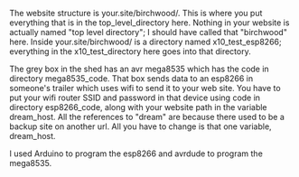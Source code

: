 The website structure is your.site/birchwood/. This is where you put everything that is in the top_level_directory here. Nothing in your website is actually
named "top level directory"; I should have called that "birchwood" here. Inside your.site/birchwood/ is a directory named x10_test_esp8266; everything in the 
x10_test_directory here goes into that directory.

The grey box in the shed has an avr mega8535 which has the code in directory mega8535_code. That box sends data to an esp8266 in someone's trailer which uses wifi to
send it to your web site. You have to put your wifi router SSID and password in that device using code in directory esp8266_code, along with your website path in the 
variable dream_host. All the references to "dream" are because there used to be a backup site on another url. All you have to change is that one variable, dream_host.

I used Arduino to program the esp8266 and avrdude to program the mega8535. 


